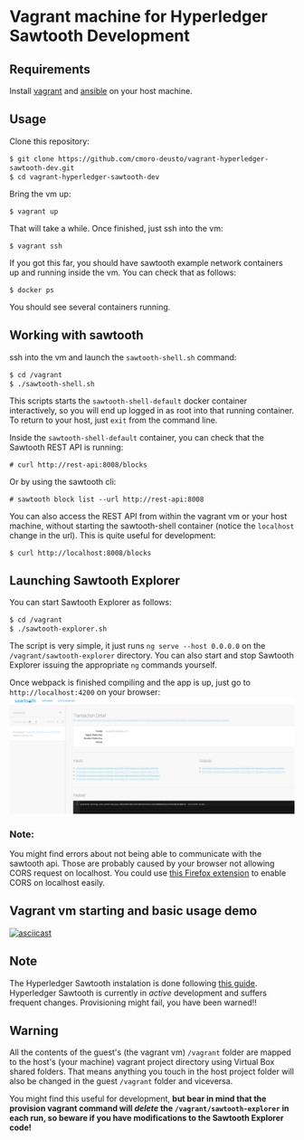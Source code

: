 # Vagrant machine for Hyperledger Sawtooth Development

## Requirements
Install [vagrant](https://www.vagrantup.com/) and [ansible](https://www.ansible.com/) on your host machine.

## Usage
Clone this repository:
```
$ git clone https://github.com/cmoro-deusto/vagrant-hyperledger-sawtooth-dev.git
$ cd vagrant-hyperledger-sawtooth-dev
```
Bring the vm up:
```
$ vagrant up
```
That will take a while. Once finished, just ssh into the vm:
```
$ vagrant ssh
```
If you got this far, you should have sawtooth example network containers up and running inside the vm. You can check that as follows:
```
$ docker ps
```
You should see several containers running.

## Working with sawtooth
ssh into the vm and launch the `sawtooth-shell.sh` command:
```
$ cd /vagrant
$ ./sawtooth-shell.sh
```
This scripts starts the `sawtooth-shell-default` docker container interactively, so you will end up logged in as root into that running container. To return to your host, just `exit` from the command line.

Inside the `sawtooth-shell-default` container, you can check that the Sawtooth REST API is running:
```
# curl http://rest-api:8008/blocks
```
Or by using the sawtooth cli:
```
# sawtooth block list --url http://rest-api:8008
```
You can also access the REST API from within the vagrant vm or your host machine, without starting the sawtooth-shell container (notice the `localhost` change in the url). This is quite useful for development:
```
$ curl http://localhost:8008/blocks
```

## Launching Sawtooth Explorer
You can start Sawtooth Explorer as follows:
```
$ cd /vagrant
$ ./sawtooth-explorer.sh
```
The script is very simple, it just runs `ng serve --host 0.0.0.0` on the `/vagrant/sawtooth-explorer` directory. You can also start and stop Sawtooth Explorer issuing the appropriate `ng` commands yourself.

Once webpack is finished compiling and the app is up, just go to `http://localhost:4200` on your browser:
![Sawtooth Explorer](sawtooth-explorer01.png)


### Note: 
You might find errors about not being able to communicate with the sawtooth api. Those are probably caused by your browser not allowing CORS request on localhost. You could use [this Firefox extension](https://addons.mozilla.org/en-US/firefox/addon/cors-everywhere/) to enable CORS on localhost easily.

## Vagrant vm starting and basic usage demo
[![asciicast](https://asciinema.org/a/FrXdgkkh7mK0Kzic0p3v9Z8Ui.png)](https://asciinema.org/a/FrXdgkkh7mK0Kzic0p3v9Z8Ui)

## Note
The Hyperledger Sawtooth instalation is done following [this guide](https://sawtooth.hyperledger.org/docs/core/releases/latest/app_developers_guide/docker.html). Hyperledger Sawtooth is currently in _active_ development and suffers frequent changes. Provisioning might fail, you have been warned!!

## Warning
All the contents of the guest's (the vagrant vm) `/vagrant` folder are mapped to the host's (your machine) vagrant project directory using Virtual Box shared folders. That means anything you touch in the host project folder will also be changed in the guest `/vagrant` folder and viceversa. 

You might find this useful for development, **but bear in mind that the provision vagrant command will *delete* the `/vagrant/sawtooth-explorer` in each run, so beware if you have modifications to the Sawtooth Explorer code!**
